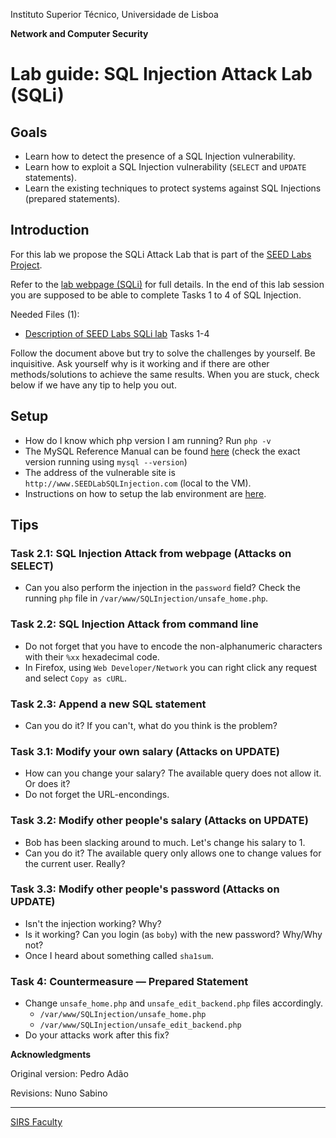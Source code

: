 Instituto Superior Técnico, Universidade de Lisboa

**Network and Computer Security**

# Lab guide: SQL Injection Attack Lab (SQLi)

## Goals

- Learn how to detect the presence of a SQL Injection vulnerability.
- Learn how to exploit a SQL Injection vulnerability (`SELECT` and `UPDATE` statements).
- Learn the existing techniques to protect systems against SQL Injections (prepared statements).

## Introduction

For this lab we propose the SQLi Attack Lab that is part of the [SEED Labs Project](https://seedsecuritylabs.org/).

Refer to the [lab webpage (SQLi)](https://seedsecuritylabs.org/Labs_16.04/Web/Web_SQL_Injection/) for full details.
In the end of this lab session you are supposed to be able to complete Tasks 1 to 4 of SQL Injection.

Needed Files (1):

- [Description of SEED Labs SQLi lab](https://seedsecuritylabs.org/Labs_16.04/PDF/Web_SQL_Injection.pdf) Tasks 1-4

Follow the document above but try to solve the challenges by yourself. Be inquisitive. Ask yourself why is it working and if there are other methods/solutions to achieve the same results. When you are stuck, check below if we have any tip to help you out.

## Setup

- How do I know which php version I am running? Run `php -v`
- The MySQL Reference Manual can be found [here](https://dev.mysql.com/doc/refman/5.7/en/) (check the exact version running using `mysql --version`)
- The address of the vulnerable site is `http://www.SEEDLabSQLInjection.com` (local to the VM).
- Instructions on how to setup the lab environment are [here](https://github.com/tecnico-sec/Setup).

## Tips

### Task 2.1: SQL Injection Attack from webpage (Attacks on SELECT)

- Can you also perform the injection in the `password` field? Check the running `php` file in `/var/www/SQLInjection/unsafe_home.php`.

### Task 2.2: SQL Injection Attack from command line

- Do not forget that you have to encode the non-alphanumeric characters with their `%xx` hexadecimal code.
- In Firefox, using `Web Developer/Network` you can right click any request and select `Copy as cURL`.

### Task 2.3: Append a new SQL statement

- Can you do it? If you can't, what do you think is the problem?

### Task 3.1: Modify your own salary (Attacks on UPDATE)

- How can you change your salary? The available query does not allow it. Or does it?
- Do not forget the URL-encondings.

### Task 3.2: Modify other people's salary (Attacks on UPDATE)

- Bob has been slacking around to much. Let's change his salary to 1.
- Can you do it? The available query only allows one to change values for the current user. Really?

### Task 3.3: Modify other people's password (Attacks on UPDATE)

- Isn't the injection working? Why?
- Is it working? Can you login (as `boby`) with the new password? Why/Why not?
- Once I heard about something called `sha1sum`.

### Task 4: Countermeasure — Prepared Statement

- Change `unsafe_home.php` and `unsafe_edit_backend.php` files accordingly.
  - `/var/www/SQLInjection/unsafe_home.php`
  - `/var/www/SQLInjection/unsafe_edit_backend.php`
- Do your attacks work after this fix?

**Acknowledgments**

Original version: Pedro Adão

Revisions: Nuno Sabino

----

[SIRS Faculty](mailto:meic-sirs@disciplinas.tecnico.ulisboa.pt)

